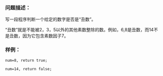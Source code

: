 ### 问题描述：
写一段程序判断一个给定的数字是否是“丑数”。

“丑数”就是不能被2，3，5以外的其他素数整除的数。例如，6,8是丑数，而14不是丑数，因为它包含素数因子7。

### 样例：
```
num=8, return true;

num=14, return false;
```
